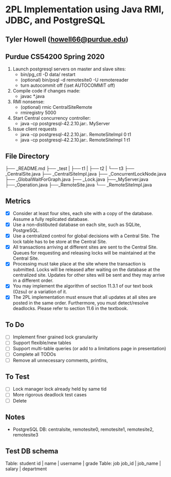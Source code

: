 # 2PL Implementation using Java RMI, JDBC, and PostgreSQL
## Tyler Howell (howell66@purdue.edu) 
## Purdue CS54200 Spring 2020

1.	Launch postgresql servers on master and slave sites:
    -	bin/pg_ctl -D data/ restart
    -	(optional) bin/psql -d remotesite0 -U remotereader
    -   turn autocommit off (\set AUTOCOMMIT off)
2.	Compile code if changes made:
    -	javac *.java
3.	RMI nonsense:
    -	(optional) rmic CentralSiteRemote
    -	rmiregistry 5000
4.	Start Central concurrency controller:
    -	java -cp postgresql-42.2.10.jar:. MyServer
5.	Issue client requests
    -   java -cp postgresql-42.2.10.jar:. RemoteSiteImpl 0 t1
    -	java -cp postgresql-42.2.10.jar:. RemoteSiteImpl 1 t1

## File Directory
├── _README.md
├── _test
|   ├── t1
|   ├── t2
|   └── t3
├── _CentralSite.java
├── _CentralSiteImpl.java
├── _ConcurrentLockNode.java
├── _GlobalWaitForGraph.java
├── _Lock.java
├──_MyServer.java
├──_Operation.java
├──_RemoteSite.java
└── _RemoteSiteImpl.java

## Metrics
- [x] Consider at least four sites, each site with a copy of the database. Assume a fully replicated database.
- [x] Use a non-distibuted database on each site, such as SQLite, PostgreSQL.
- [x] Use a centralized control for global decisions with a Central Site. The lock table has to be store at the Central Site.
- [x] All transactions arriving at different sites are sent to the Central Site. Queues for requesting and releasing locks will be maintained at the Central Site.
- [x] Processing must take place at the site where the transaction is submitted. Locks will be released after waiting on the database at the centralized site. Updates for other sites will be sent and they may arrive in a different order.
- [x] You may implement the algorithm of section 11.3.1 of our text book (Ozsu) or a variation of it.
- [x] The 2PL implementation must ensure that all updates at all sites are posted in the same order. Furthermore, you must detect/resolve deadlocks. Please refer to section 11.6 in the textbook.

## To Do
- [ ] Implement finer grained lock granularity
- [ ] Support flexible/new tables
- [ ] Support multi-table queries (or add to a limitations page in presentation)
- [ ] Complete all TODOs
- [ ] Remove all unnecessary comments, printlns, 

## To Test
- [ ] Lock manager lock already held by same tid
- [ ] More rigorous deadlock test cases
- [ ] Delete

## Notes
- PostgreSQL DB: centralsite, remotesite0, remotesite1, remotesite2, remotesite3
## Test DB schema
Table: student
 id |  name | username | grade 
Table: job
 job_id | job_name | salary | department
